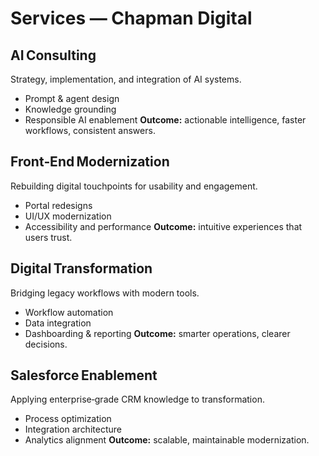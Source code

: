 # Services — Chapman Digital

## AI Consulting
Strategy, implementation, and integration of AI systems.
- Prompt & agent design
- Knowledge grounding
- Responsible AI enablement
**Outcome:** actionable intelligence, faster workflows, consistent answers.

## Front‑End Modernization
Rebuilding digital touchpoints for usability and engagement.
- Portal redesigns
- UI/UX modernization
- Accessibility and performance
**Outcome:** intuitive experiences that users trust.

## Digital Transformation
Bridging legacy workflows with modern tools.
- Workflow automation
- Data integration
- Dashboarding & reporting
**Outcome:** smarter operations, clearer decisions.

## Salesforce Enablement
Applying enterprise‑grade CRM knowledge to transformation.
- Process optimization
- Integration architecture
- Analytics alignment
**Outcome:** scalable, maintainable modernization.
